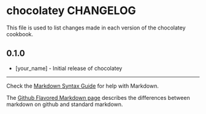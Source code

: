 # chocolatey CHANGELOG

This file is used to list changes made in each version of the chocolatey cookbook.

## 0.1.0
- [your_name] - Initial release of chocolatey

- - -
Check the [Markdown Syntax Guide](http://daringfireball.net/projects/markdown/syntax) for help with Markdown.

The [Github Flavored Markdown page](http://github.github.com/github-flavored-markdown/) describes the differences between markdown on github and standard markdown.
